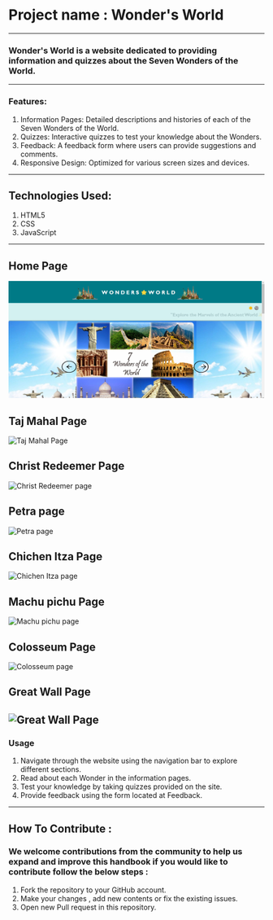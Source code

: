 # Project name : Wonder's World
---
### Wonder's World is a website dedicated to providing information and quizzes about the Seven Wonders of the World.
---
### Features:
1. Information Pages: Detailed descriptions and histories of each of the Seven Wonders of the World.
2. Quizzes: Interactive quizzes to test your knowledge about the Wonders.
3. Feedback: A feedback form where users can provide suggestions and comments.
4. Responsive Design: Optimized for various screen sizes and devices.
---
## Technologies Used:
   1. HTML5
   2. CSS
   3. JavaScript
---
## Home Page
![home page](/Images/screen-shots/homPage.png)

## Taj Mahal Page
![Taj Mahal Page]( )

## Christ Redeemer Page
![Christ Redeemer page]()

## Petra page
![Petra page]()

## Chichen Itza Page
![Chichen Itza page]()

## Machu pichu Page
![Machu pichu page]()

## Colosseum Page
![Colosseum page]()

## Great Wall Page
![Great Wall Page]()
---
### Usage
1. Navigate through the website using the navigation bar to explore different sections.
2. Read about each Wonder in the information pages.
3. Test your knowledge by taking quizzes provided on the site.
4. Provide feedback using the form located at Feedback.
---
## How To Contribute :
### We welcome contributions from the community to help us expand and improve this handbook if you would like to contribute follow the below steps :
1. Fork the repository to your GitHub account.
2. Make your changes , add new contents or fix the existing issues.
3. Open new Pull request in this repository.
